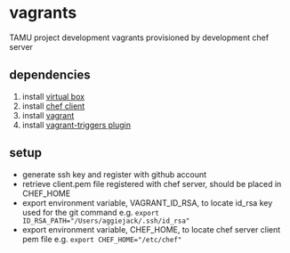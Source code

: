 # vagrants

TAMU project development vagrants provisioned by development chef server

## dependencies

1. install [virtual box](https://www.virtualbox.org/wiki/Downloads)
2. install [chef client](https://downloads.chef.io/chef)
3. install [vagrant](https://www.vagrantup.com/downloads.html)
4. install [vagrant-triggers plugin](https://github.com/emyl/vagrant-triggers)

## setup

- generate ssh key and register with github account
- retrieve client.pem file registered with chef server, should be placed in CHEF_HOME
- export environment variable, VAGRANT_ID_RSA, to locate id_rsa key used for the git command
    e.g. ```export ID_RSA_PATH="/Users/aggiejack/.ssh/id_rsa"```
- export environment variable, CHEF_HOME, to locate chef server client pem file
    e.g. ```export CHEF_HOME="/etc/chef"```
